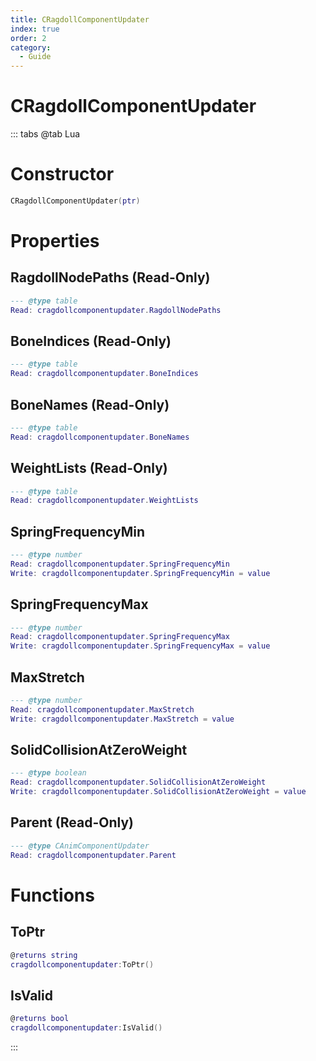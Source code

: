 ```yaml
---
title: CRagdollComponentUpdater
index: true
order: 2
category:
  - Guide
---
```


# CRagdollComponentUpdater

::: tabs
@tab Lua
# Constructor
```lua
CRagdollComponentUpdater(ptr)
```
# Properties
## RagdollNodePaths (Read-Only)
```lua
--- @type table
Read: cragdollcomponentupdater.RagdollNodePaths
```
## BoneIndices (Read-Only)
```lua
--- @type table
Read: cragdollcomponentupdater.BoneIndices
```
## BoneNames (Read-Only)
```lua
--- @type table
Read: cragdollcomponentupdater.BoneNames
```
## WeightLists (Read-Only)
```lua
--- @type table
Read: cragdollcomponentupdater.WeightLists
```
## SpringFrequencyMin 
```lua
--- @type number
Read: cragdollcomponentupdater.SpringFrequencyMin
Write: cragdollcomponentupdater.SpringFrequencyMin = value
```
## SpringFrequencyMax 
```lua
--- @type number
Read: cragdollcomponentupdater.SpringFrequencyMax
Write: cragdollcomponentupdater.SpringFrequencyMax = value
```
## MaxStretch 
```lua
--- @type number
Read: cragdollcomponentupdater.MaxStretch
Write: cragdollcomponentupdater.MaxStretch = value
```
## SolidCollisionAtZeroWeight 
```lua
--- @type boolean
Read: cragdollcomponentupdater.SolidCollisionAtZeroWeight
Write: cragdollcomponentupdater.SolidCollisionAtZeroWeight = value
```
## Parent (Read-Only)
```lua
--- @type CAnimComponentUpdater
Read: cragdollcomponentupdater.Parent
```
# Functions
## ToPtr
```lua
@returns string
cragdollcomponentupdater:ToPtr()
```
## IsValid
```lua
@returns bool
cragdollcomponentupdater:IsValid()
```

:::